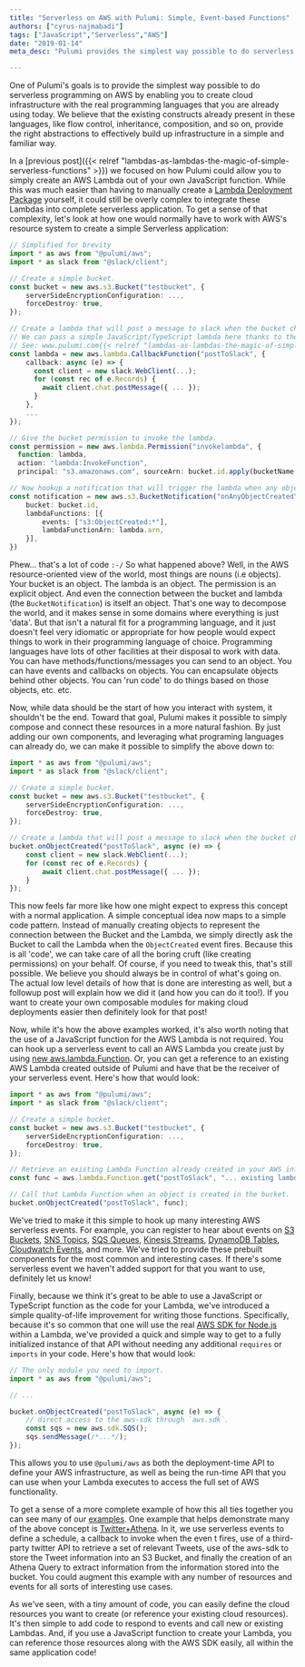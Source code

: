 ```yaml
---
title: "Serverless on AWS with Pulumi: Simple, Event-based Functions"
authors: ["cyrus-najmabadi"]
tags: ["JavaScript","Serverless","AWS"]
date: "2019-01-14"
meta_desc: "Pulumi provides the simplest way possible to do serverless programming on AWS. Use Pulumi's AWS package as the the deployment-time API for defining your AWS infrastructure, and the run-time API during Lambda execution."

---
```


One of Pulumi's goals is to provide the simplest way possible to do
serverless programming on AWS by enabling you to create cloud
infrastructure with the real programming languages that you are already
using today. We believe that the existing constructs already present in
these languages, like flow control, inheritance, composition, and so on,
provide the right abstractions to effectively build up infrastructure in
a simple and familiar way.

In a [previous post]({{< relref "lambdas-as-lambdas-the-magic-of-simple-serverless-functions" >}})
we focused on how Pulumi could allow you to simply create an AWS Lambda
out of your own JavaScript function. While this was much easier than
having to manually create a [Lambda Deployment Package](https://docs.aws.amazon.com/lambda/latest/dg/nodejs-create-deployment-pkg.html)
yourself, it could still be overly complex to integrate these Lambdas
into complete serverless application. <!--more-->To get a sense of that complexity,
let's look at how one would normally have to work with AWS's resource
system to create a simple Serverless application:

```typescript
// Simplified for brevity
import * as aws from "@pulumi/aws";
import * as slack from "@slack/client";

// Create a simple bucket.
const bucket = new aws.s3.Bucket("testbucket", {
    serverSideEncryptionConfiguration: ...,
    forceDestroy: true,
});

// Create a lambda that will post a message to slack when the bucket changes.
// We can pass a simple JavaScript/TypeScript lambda here thanks to the magic of "Lambdas as Lambdas"
// See: www.pulumi.com{{< relref "lambdas-as-lambdas-the-magic-of-simple-serverless-functions" >}}
const lambda = new aws.lambda.CallbackFunction("postToSlack", {
    callback: async (e) => {
      const client = new slack.WebClient(...);
      for (const rec of e.Records) {
        await client.chat.postMessage({ ... });
      }
    },
    ...
});

// Give the bucket permission to invoke the lambda.
const permission = new aws.lambda.Permission("invokelambda", {
  function: lambda,
  action: "lambda:InvokeFunction",
  principal: "s3.amazonaws.com", sourceArn: bucket.id.apply(bucketName => `arn:aws:s3:::${bucketName}`), }));

// Now hookup a notification that will trigger the lambda when any object is created in the bucket.
const notification = new aws.s3.BucketNotification("onAnyObjectCreated", {
    bucket: bucket.id,
    lambdaFunctions: [{
        events: ["s3:ObjectCreated:*"],
        lambdaFunctionArn: lambda.arn,
    }],
})
```

Phew... that's a lot of code `:-/` So what happened above? Well, in the
AWS resource-oriented view of the world, most things are nouns (i.e
objects). Your bucket is an object. The lambda is an object. The
permission is an explicit object. And even the connection between the
bucket and lambda (the `BucketNotification`) is itself an object. That's
one way to decompose the world, and it makes sense in some domains where
everything is just 'data'. But that isn't a natural fit for a
programming language, and it just doesn't feel very idiomatic or
appropriate for how people would expect things to work in their
programming language of choice. Programming languages have lots of other
facilities at their disposal to work with data. You can have
methods/functions/messages you can send to an object. You can have
events and callbacks on objects. You can encapsulate objects behind
other objects. You can 'run code' to do things based on those objects,
etc. etc.

Now, while data should be the start of how you interact with system, it
shouldn't be the end. Toward that goal, Pulumi makes it possible to
simply compose and connect these resources in a more natural fashion. By
just adding our own components, and leveraging what programing languages
can already do, we can make it possible to simplify the above down to:

```typescript
import * as aws from "@pulumi/aws";
import * as slack from "@slack/client";

// Create a simple bucket.
const bucket = new aws.s3.Bucket("testbucket", {
    serverSideEncryptionConfiguration: ...,
    forceDestroy: true,
});

// Create a lambda that will post a message to slack when the bucket changes.
bucket.onObjectCreated("postToSlack", async (e) => {
    const client = new slack.WebClient(...);
    for (const rec of e.Records) {
        await client.chat.postMessage({ ... });
    }
});
```

This now feels far more like how one might expect to express this
concept with a normal application. A simple conceptual idea now maps to
a simple code pattern. Instead of manually creating objects to represent
the connection between the Bucket and the Lambda, we simply directly ask
the Bucket to call the Lambda when the `ObjectCreated` event fires.
Because this is all 'code', we can take care of all the boring cruft
(like creating permissions) on your behalf. Of course, if you need to
tweak this, that's still possible. We believe you should always be in
control of what's going on. The actual low level details of how that is
done are interesting as well, but a followup post will explain how we
did it (and how you can do it too!). If you want to create your own
composable modules for making cloud deployments easier then definitely
look for that post!

Now, while it's how the above examples worked, it's also worth noting
that the use of a JavaScript function for the AWS Lambda is not
required. You can hook up a serverless event to call an AWS Lambda you
create just by using [new aws.lambda.Function](https://github.com/pulumi/pulumi-aws/blob/master/sdk/nodejs/lambda/function.ts#L14).
Or, you can get a reference to an existing AWS Lambda created outside of
Pulumi and have that be the receiver of your serverless event. Here's
how that would look:

```typescript
import * as aws from "@pulumi/aws";
import * as slack from "@slack/client";

// Create a simple bucket.
const bucket = new aws.s3.Bucket("testbucket", {
    serverSideEncryptionConfiguration: ...,
    forceDestroy: true,
});

// Retrieve an existing Lambda Function already created in your AWS infrastructure.
const func = aws.lambda.Function.get("postToSlack", "... existing lambda arn ...");

// Call that Lambda Function when an object is created in the bucket.
bucket.onObjectCreated("postToSlack", func);
```

We've tried to make it this simple to hook up many interesting AWS
serverless events. For example, you can register to hear about events on
[S3 Buckets](https://docs.aws.amazon.com/lambda/latest/dg/with-s3.html),
[SNS Topics](https://docs.aws.amazon.com/sns/latest/dg/sns-lambda-as-subscriber.html),
[SQS Queues](https://docs.aws.amazon.com/lambda/latest/dg/with-sqs.html),
[Kinesis Streams](https://docs.aws.amazon.com/lambda/latest/dg/with-kinesis.html),
[DynamoDB Tables](https://docs.aws.amazon.com/lambda/latest/dg/with-ddb.html),
[Cloudwatch Events](https://docs.aws.amazon.com/AmazonCloudWatch/latest/events/RunLambdaSchedule.html),
and more. We've tried to provide these prebuilt components for the most
common and interesting cases. If there's some serverless event we
haven't added support for that you want to use, definitely let us know!

Finally, because we think it's great to be able to use a JavaScript or
TypeScript function as the code for your Lambda, we've introduced a
simple quality-of-life improvement for writing those functions.
Specifically, because it's so common that one will use the real [AWS SDK
for Node.js](https://aws.amazon.com/sdk-for-node-js/) within a Lambda,
we've provided a quick and simple way to get to a fully initialized
instance of that API without needing any additional `requires` or
`imports` in your code. Here's how that would look:

```typescript
// The only module you need to import.
import * as aws from "@pulumi/aws";

// ...

bucket.onObjectCreated("postToSlack", async (e) => {
    // direct access to the aws-sdk through `aws.sdk`.
    const sqs = new aws.sdk.SQS();
    sqs.sendMessage(/*...*/);
});
```

This allows you to use `@pulumi/aws` as both the deployment-time API to
define your AWS infrastructure, as well as being the run-time API that
you can use when your Lambda executes to access the full set of AWS
functionality.

To get a sense of a more complete example of how this all ties together
you can see many of our [examples](https://github.com/pulumi/examples).
One example that helps demonstrate many of the above concept is
[Twitter+Athena](https://github.com/pulumi/examples/blob/master/aws-ts-twitter-athena/index.ts).
In it, we use serverless events to define a schedule, a callback to
invoke when the even t fires, use of a third-party twitter API to
retrieve a set of relevant Tweets, use of the aws-sdk to store the Tweet
information into an S3 Bucket, and finally the creation of an Athena
Query to extract information from the information stored into the
bucket. You could augment this example with any number of resources and
events for all sorts of interesting use cases.

As we've seen, with a tiny amount of code, you can easily define the
cloud resources you want to create (or reference your existing cloud
resources). It's then simple to add code to respond to events and call
new or existing Lambdas. And, if you use a JavaScript function to create
your Lambda, you can reference those resources along with the AWS SDK
easily, all within the same application code!
